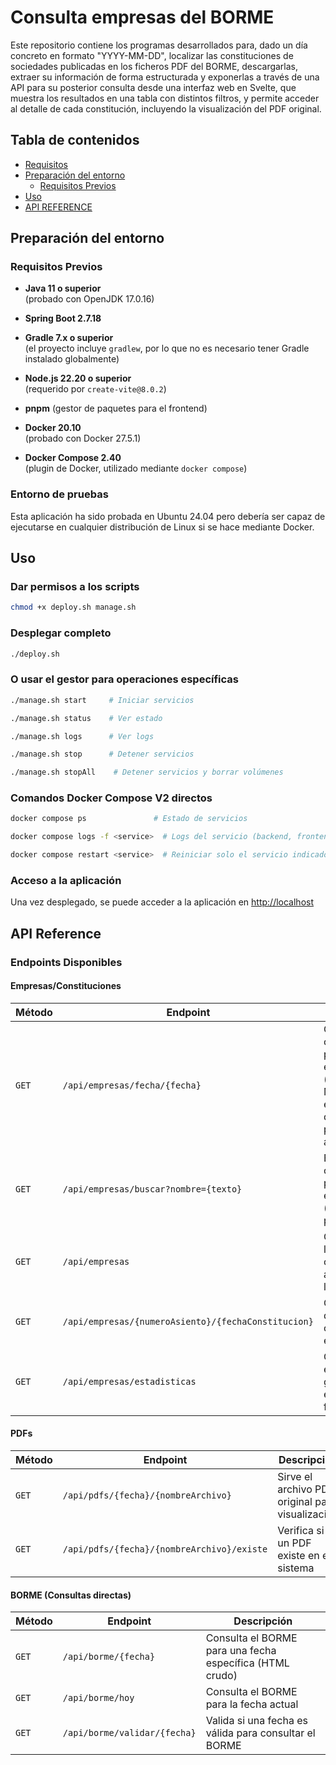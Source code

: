 # Consulta empresas del BORME

Este repositorio contiene los programas desarrollados para, dado un día concreto en formato "YYYY-MM-DD", localizar las constituciones de sociedades publicadas en los ficheros PDF del BORME, descargarlas, extraer su información de forma estructurada y exponerlas a través de una API para su posterior consulta desde una interfaz web en Svelte, que muestra los resultados en una tabla con distintos filtros, y permite acceder al detalle de cada constitución, incluyendo la visualización del PDF original.

## Tabla de contenidos

- [Requisitos](#requisitos)
- [Preparación del entorno](#preparación-del-entorno)
  - [Requisitos Previos](#requisitos-previos)
- [Uso](#uso)
- [API REFERENCE](#api-reference)



## Preparación del entorno

### Requisitos Previos

- **Java 11 o superior**  
  (probado con OpenJDK 17.0.16)
- **Spring Boot 2.7.18**
- **Gradle 7.x o superior**  
  (el proyecto incluye `gradlew`, por lo que no es necesario tener Gradle instalado globalmente)

- **Node.js 22.20 o superior**  
  (requerido por `create-vite@8.0.2`)
- **pnpm** (gestor de paquetes para el frontend)
  
  
- **Docker 20.10**  
  (probado con Docker 27.5.1)
- **Docker Compose 2.40**  
  (plugin de Docker, utilizado mediante `docker compose`)

### Entorno de pruebas

Esta aplicación ha sido probada en Ubuntu 24.04 pero debería ser capaz de ejecutarse en cualquier distribución de Linux si se hace mediante Docker.


## Uso

### Dar permisos a los scripts

```bash
chmod +x deploy.sh manage.sh
```

### Desplegar completo
```bash
./deploy.sh
```

### O usar el gestor para operaciones específicas
```bash
./manage.sh start     # Iniciar servicios
```
```bash
./manage.sh status    # Ver estado
```
```bash
./manage.sh logs      # Ver logs
```
```bash
./manage.sh stop      # Detener servicios
```
```bash
./manage.sh stopAll    # Detener servicios y borrar volúmenes
```

### Comandos Docker Compose V2 directos
```bash
docker compose ps               # Estado de servicios
```
```bash
docker compose logs -f <service>  # Logs del servicio (backend, frontend, database)
```
```bash
docker compose restart <service>  # Reiniciar solo el servicio indicado (backend, frontend, database)
```

### Acceso a la aplicación
Una vez desplegado, se puede acceder a la aplicación en [http://localhost](http://localhost)



## API Reference

### Endpoints Disponibles

#### **Empresas/Constituciones**

| Método | Endpoint | Descripción |
|--------|----------|-------------|
| `GET` | `/api/empresas/fecha/{fecha}` | Obtiene constituciones para una fecha específica (formato: YYYY-MM-DD). Si no existen datos, los descarga y procesa automáticamente |
| `GET` | `/api/empresas/buscar?nombre={texto}` | Busca constituciones por nombre de empresa (búsqueda parcial) |
| `GET` | `/api/empresas` | Obtiene todas las constituciones almacenadas en la base de datos |
| `GET` | `/api/empresas/{numeroAsiento}/{fechaConstitucion}` | Obtiene los detalles de una constitución específica |
| `GET` | `/api/empresas/estadisticas` | Obtiene estadísticas generales (total empresas, fechas, etc.) |

#### **PDFs**

| Método | Endpoint | Descripción |
|--------|----------|-------------|
| `GET` | `/api/pdfs/{fecha}/{nombreArchivo}` | Sirve el archivo PDF original para visualización |
| `GET` | `/api/pdfs/{fecha}/{nombreArchivo}/existe` | Verifica si un PDF existe en el sistema |

#### **BORME (Consultas directas)**

| Método | Endpoint | Descripción |
|--------|----------|-------------|
| `GET` | `/api/borme/{fecha}` | Consulta el BORME para una fecha específica (HTML crudo) |
| `GET` | `/api/borme/hoy` | Consulta el BORME para la fecha actual |
| `GET` | `/api/borme/validar/{fecha}` | Valida si una fecha es válida para consultar el BORME |




